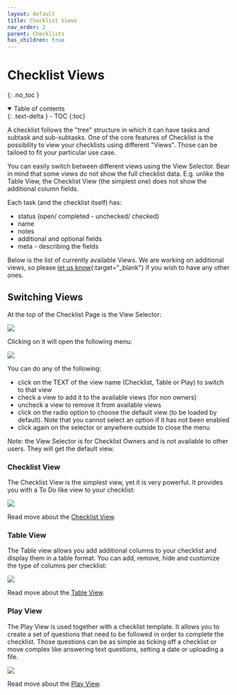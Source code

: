 ```yaml
---
layout: default
title: Checklist Views
nav_order: 2
parent: Checklists
has_children: true
---
```


# Checklist Views

{: .no_toc }

<details open markdown="block">
  <summary>
    Table of contents
  </summary>
  {: .text-delta }
- TOC
{:toc}
</details>

A checklist follows the "tree" structure in which it can have tasks and subtask and sub-subtasks. One of the core features of Checklist is the possibility to view your checklists using different "Views". Those can be tailoed to fit your particular use case.

You can easily switch between different views using the View Selector. Bear in mind that some views do not show the full checklist data. E.g. unlike the Table View, the Checklist View (the simplest one) does not show the additional column fields.

Each task (and the checklist itself) has:

- status (open/ completed - unchecked/ checked)
- name
- notes
- additional and optional fields
- meta - describing the fields

Below is the list of currently available Views. We are working on additional views, so please [let us know](https://checklist.com/feedback){:target="\_blank"} if you wish to have any other ones.

## Switching Views
At the top of the Checklist Page is the View Selector:

![](/assets/images/checklists/checklist-page-view-selector.png)

Clicking on it will open the following menu:

![](/assets/images/checklists/checklists-view-selector-open.png)

You can do any of the following:
* click on the TEXT of the view name (Checklist, Table or Play) to switch to that view
* check a view to add it to the available views (for non owners)
* uncheck a view to remove it from available views
* click on the radio option to choose the default view (to be loaded by default). Note that you cannot select an option if it has not been enabled
* click again on the selector or anywhere outside to close the menu

Note: the View Selector is for Checklist Owners and is not available to other users. They will get the default view.

### Checklist View

The Checklist View is the simplest view, yet it is very powerful. It provides you with a To Do like view to your checklist:

![](/assets/images/checklists/checklist-checklist-view.png)

Read move about the [Checklist View](/checklists/checklist-view).

### Table View

The Table view allows you add additional columns to your checklist and display them in a table format. You can add, remove, hide and customize the type of columns per checklist:

![](/assets/images/checklists/checklist-table-view.png)

Read move about the [Table View](/checklists/table-view).

### Play View

The Play View is used together with a checklist template. It allows you to create a set of questions that need to be followed in order to complete the checklist. Those questions can be as simple as ticking off a checklist or move complex like answering text questions, setting a date or uploading a file.

![](/assets/images/checklists/checklist-play-view.png)

Read move about the [Play View](/checklists/play-view).
